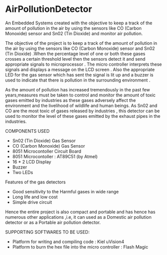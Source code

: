 # AirPollutionDetector
An Embedded Systems created with the objective to keep a track of the amount of pollution in the air by using the  sensors like CO (Carbon Monoxide) sensor and Sn02 (Tin Dioxide) and monitor air pollution. 

The objective of the project is to keep a track of the amount of pollution in the air by using the  sensors like CO (Carbon Monoxide) sensor and Sn02 (Tin Dioxide) .When the percentage level of one or both these gases crosses a certain threshold level then the sensors detect it and send appropriate signals to microprocessor . The micro controller interprets these signals and displays a message on the LCD screen . Also the appropriate LED for the gas sensor which has sent the signal is lit up and a buzzer is used to indicate that there is pollution in the surrounding environment .

As the amount of pollution has increased tremendously in the past few years,measures must be taken to control and monitor the amount of toxic gases emitted by industries as these gases adversely affect the environment and the livelihood of wildlife and human beings. As Sn02 and CO are the most toxic of gases released by industries , this detector can be used to monitor the level of these gases emitted by the exhaust pipes in the industries. 


COMPONENTS USED 

-	Sn02 (Tin Dioxide)  Gas Sensor
-	CO (Carbon Monoxide) Gas Sensor
-	8051 Microcontoller Circuit Board
-	8051 Microcontoller : AT89C51 (by Atmel)
-	16 * 2 LCD Display
-	Buzzer
- Two LEDs


Features of the gas detectors

- Good sensitivity to the Harmful gases in wide range 
- Long life and low cost
- Simple drive circuit

Hence the entire project is also compact and portable and has hence has numerous other applications ,i.e, it can used as a Domestic air pollution detector or as a Portable air pollution detector.


SUPPORTING SOFTWARES TO BE USED:

-	Platform for writing and compiling code : Kiel uVision4
-	Platform to burn the hex file into the micro controller : Flash Magic
